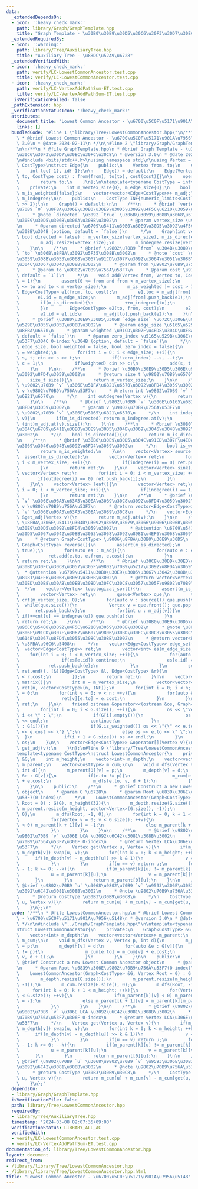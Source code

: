 ```yaml
---
data:
  _extendedDependsOn:
  - icon: ':heavy_check_mark:'
    path: library/Graph/GraphTemplate.hpp
    title: "Graph Template - \u30B0\u30E9\u30D5\u30C6\u30F3\u30D7\u30EC\u30FC\u30C8"
  _extendedRequiredBy:
  - icon: ':warning:'
    path: library/Tree/AuxiliaryTree.hpp
    title: "Auxiliary Tree - \u88DC\u52A9\u6728"
  _extendedVerifiedWith:
  - icon: ':heavy_check_mark:'
    path: verify/LC-LowestCommonAncestor.test.cpp
    title: verify/LC-LowestCommonAncestor.test.cpp
  - icon: ':heavy_check_mark:'
    path: verify/LC-VertexAddPathSum-ET.test.cpp
    title: verify/LC-VertexAddPathSum-ET.test.cpp
  _isVerificationFailed: false
  _pathExtension: hpp
  _verificationStatusIcon: ':heavy_check_mark:'
  attributes:
    document_title: "Lowest Common Ancestor - \u6700\u5C0F\u5171\u901A\u7956\u5148"
    links: []
  bundledCode: "#line 1 \"library/Tree/LowestCommonAncestor.hpp\"\n/**\n * @file LowestCommonAncestor.hpp\n\
    \ * @brief Lowest Common Ancestor - \u6700\u5C0F\u5171\u901A\u7956\u5148\n * @version\
    \ 3.0\n * @date 2024-02-11\n */\n\n#line 2 \"library/Graph/GraphTemplate.hpp\"\
    \n\n/**\n * @file GraphTemplate.hpp\n * @brief Graph Template - \u30B0\u30E9\u30D5\
    \u30C6\u30F3\u30D7\u30EC\u30FC\u30C8\n * @version 3.0\n * @date 2024-01-09\n */\n\
    \n#include <bits/stdc++.h>\nusing namespace std;\n\nusing Vertex = int;\n\ntemplate<typename\
    \ CostType>\nstruct Edge{\n    public:\n    Vertex from, to;\n    CostType cost;\n\
    \    int loc{-1}, id{-1};\n\n    Edge() = default;\n    Edge(Vertex from, Vertex\
    \ to, CostType cost) : from(from), to(to), cost(cost){}\n\n    operator int(){\n\
    \        return to;\n    }\n};\n\ntemplate<typename CostType = int>\nstruct Graph{\n\
    \    private:\n    int m_vertex_size{0}, m_edge_size{0};\n    bool m_is_directed{false},\
    \ m_is_weighted{false};\n    vector<vector<Edge<CostType>>> m_adj;\n    vector<int>\
    \ m_indegree;\n\n    public:\n    CostType INF{numeric_limits<CostType>::max()\
    \ >> 2};\n\n    Graph() = default;\n\n    /**\n     * @brief `vertex_size` \u9802\
    \u70B9 `0` \u8FBA\u306E\u30B0\u30E9\u30D5\u3092\u4F5C\u6210\u3059\u308B\u3002\n\
    \     * @note `directed` \u3092 `true` \u306B\u3059\u308B\u3068\u6709\u5411\u30B0\
    \u30E9\u30D5\u306B\u306A\u308B\u3002\n     * @param vertex_size \u9802\u70B9\u6570\
    \n     * @param directed \u6709\u5411\u30B0\u30E9\u30D5\u3092\u4F5C\u6210\u3059\
    \u308B\u304B (option, default = `false`)\n     */\n    Graph(int vertex_size,\
    \ bool directed = false) : m_vertex_size(vertex_size), m_is_directed(directed){\n\
    \        m_adj.resize(vertex_size);\n        m_indegree.resize(vertex_size, 0);\n\
    \    }\n\n    /**\n     * @brief \u9802\u70B9 `from` \u304B\u3089\u9802\u70B9\
    \ `to` \u306B\u8FBA\u3092\u5F35\u308B\u3002\n     * @note `cost` \u3092\u6307\u5B9A\
    \u3059\u308B\u3053\u3068\u3067\u91CD\u307F\u3092\u3064\u3051\u308B\u3053\u3068\
    \u304C\u3067\u304D\u308B\u3002\n     * @param from \u9802\u70B9\u756A\u53F7\n\
    \     * @param to \u9802\u70B9\u756A\u53F7\n     * @param cost \u91CD\u307F (option,\
    \ default = `1`)\n     */\n    void add(Vertex from, Vertex to, CostType cost\
    \ = 1){\n        assert(0 <= from and from < m_vertex_size);\n        assert(0\
    \ <= to and to < m_vertex_size);\n        m_is_weighted |= cost > 1;\n       \
    \ Edge<CostType> e1(from, to, cost);\n        e1.loc = m_adj[from].size();\n \
    \       e1.id = m_edge_size;\n        m_adj[from].push_back(e1);\n        ++m_edge_size;\n\
    \        if(m_is_directed){\n            ++m_indegree[to];\n            return;\n\
    \        }\n        Edge<CostType> e2(to, from, cost);\n        e2.loc = m_adj[to].size();\n\
    \        e2.id = e1.id;\n        m_adj[to].push_back(e2);\n    }\n\n    /**\n\
    \     * @brief \u30B0\u30E9\u30D5\u306B `edge_size` \u672C\u306E\u8FBA\u3092\u5165\
    \u529B\u3055\u305B\u308B\u3002\n     * @param edge_size \u5165\u529B\u3059\u308B\
    \u8FBA\u6570\n     * @param weighted \u91CD\u307F\u4ED8\u304D\u8FBA\u304B (option,\
    \ default = `false`)\n     * @param zero_index \u5165\u529B\u306E\u9802\u70B9\u756A\
    \u53F7\u304C 0-index \u304B (option, default = `false`)\n     */\n    void input(int\
    \ edge_size, bool weighted = false, bool zero_index = false){\n        m_is_weighted\
    \ = weighted;\n        for(int i = 0; i < edge_size; ++i){\n            Vertex\
    \ s, t; cin >> s >> t;\n            if(!zero_index) --s, --t;\n            CostType\
    \ c = 1;\n            if(weighted) cin >> c;\n            add(s, t, c);\n    \
    \    }\n    }\n\n    /**\n     * @brief \u30B0\u30E9\u30D5\u306E\u9802\u70B9\u6570\
    \u3092\u8FD4\u3059\u3002\n     * @return size_t \u9802\u70B9\u6570\n     */\n\
    \    size_t size(){\n        return m_vertex_size;\n    }\n\n    /**\n     * @brief\
    \ \u9802\u70B9 `v` \u306E\u51FA\u6B21\u6570\u3092\u8FD4\u3059\u3002\n     * @param\
    \ v \u9802\u70B9\u756A\u53F7\n     * @return int \u9802\u70B9 `v` \u306E\u51FA\
    \u6B21\u6570\n     */\n    int outdegree(Vertex v){\n        return (int)m_adj.at(v).size();\n\
    \    }\n\n    /**\n     * @brief \u9802\u70B9 `v` \u306E\u5165\u6B21\u6570\u3092\
    \u8FD4\u3059\u3002\n     * @param v \u9802\u70B9\u756A\u53F7\n     * @return int\
    \ \u9802\u70B9 `v` \u306E\u5165\u6B21\u6570\n     */\n    int indegree(Vertex\
    \ v){\n        if(m_is_directed) return m_indegree.at(v);\n        else return\
    \ (int)m_adj.at(v).size();\n    }\n\n    /**\n     * @brief \u30B0\u30E9\u30D5\
    \u304C\u6709\u5411\u30B0\u30E9\u30D5\u304B\u3069\u3046\u304B\u3092\u8FD4\u3059\
    \u3002\n     */\n    bool is_directed(){\n        return m_is_directed;\n    }\n\
    \n    /**\n     * @brief \u30B0\u30E9\u30D5\u304C\u91CD\u307F\u4ED8\u304D\u304B\
    \u3069\u3046\u304B\u3092\u8FD4\u3059\u3002\n     */\n    bool is_weighted(){\n\
    \        return m_is_weighted;\n    }\n\n    vector<Vertex> source(){\n      \
    \  assert(m_is_directed);\n        vector<Vertex> ret;\n        for(int i = 0;\
    \ i < m_vertex_size; ++i){\n            if(indegree(i) == 0) ret.push_back(i);\n\
    \        }\n        return ret;\n    }\n\n    vector<Vertex> sink(){\n       \
    \ vector<Vertex> ret;\n        for(int i = 0; i < m_vertex_size; ++i){\n     \
    \       if(outdegree(i) == 0) ret.push_back(i);\n        }\n        return ret;\n\
    \    }\n\n    vector<Vertex> leaf(){\n        vector<Vertex> ret;\n        for(int\
    \ i = 0; i < m_vertex_size; ++i){\n            if(indegree(i) == 1) ret.push_back(i);\n\
    \        }\n        return ret;\n    }\n\n    /**\n     * @brief \u9802\u70B9\
    \ `v` \u306E\u96A3\u63A5\u30EA\u30B9\u30C8\u3092\u8FD4\u3059\u3002\n     * @param\
    \ v \u9802\u70B9\u756A\u53F7\n     * @return vector<Edge<CostType>>& \u9802\u70B9\
    \ `v` \u306E\u96A3\u63A5\u30EA\u30B9\u30C8\n     */\n    vector<Edge<CostType>>\
    \ &get_adj(Vertex v){\n        return m_adj.at(v);\n    }\n\n    /**\n     * @brief\
    \ \u8FBA\u306E\u5411\u304D\u3092\u3059\u3079\u3066\u9006\u306B\u3057\u305F\u30B0\
    \u30E9\u30D5\u3092\u8FD4\u3059\u3002\n     * @attention \u6709\u5411\u30B0\u30E9\
    \u30D5\u3067\u3042\u308B\u3053\u3068\u3092\u8981\u4EF6\u3068\u3059\u308B\u3002\
    \n     * @return Graph<CostType> \u9006\u8FBA\u30B0\u30E9\u30D5\n     */\n   \
    \ Graph<CostType> reverse(){\n        assert(m_is_directed);\n        Graph ret(m_vertex_size,\
    \ true);\n        for(auto es : m_adj){\n            for(auto e : es){\n     \
    \           ret.add(e.to, e.from, e.cost);\n            }\n        }\n       \
    \ return ret;\n    }\n\n    /**\n     * @brief \u30C8\u30DD\u30ED\u30B8\u30AB\u30EB\
    \u30BD\u30FC\u30C8\u3057\u305F\u9802\u70B9\u5217\u3092\u8FD4\u3059\u3002\n   \
    \  * @attention \u6709\u5411\u30B0\u30E9\u30D5\u3067\u3042\u308B\u3053\u3068\u3092\
    \u8981\u4EF6\u3068\u3059\u308B\u3002\n     * @return vector<Vertex> \u30C8\u30DD\
    \u30ED\u30B8\u30AB\u30EB\u30BD\u30FC\u30C8\u3057\u305F\u9802\u70B9\u5217\n   \
    \  */\n    vector<Vertex> topological_sort(){\n        assert(m_is_directed);\n\
    \        vector<Vertex> ret;\n        queue<Vertex> que;\n        vector<int>\
    \ cnt(m_vertex_size, 0);\n        for(auto v : source()) que.push(v);\n      \
    \  while(que.size()){\n            Vertex v = que.front(); que.pop();\n      \
    \      ret.push_back(v);\n            for(int u : m_adj[v]){\n               \
    \ if(++cnt[u] == indegree(u)) que.push(u);\n            }\n        }\n       \
    \ return ret;\n    }\n\n    /**\n     * @brief \u30B0\u30E9\u30D5\u304B\u3089\u8FBA\
    \u96C6\u5408\u3092\u4F5C\u6210\u3059\u308B\u3002\n     * @note \u8FBA\u96C6\u5408\
    \u306F\u91CD\u307F\u3067\u6607\u9806\u30BD\u30FC\u30C8\u3055\u308C\u305F\u72B6\
    \u614B\u3067\u8FD4\u3055\u308C\u308B\u3002\n     * @return vector<Edge<CostType>>\
    \ \u8FBA\u96C6\u5408\n     */\n    vector<Edge<CostType>> edge_set(){\n      \
    \  vector<Edge<CostType>> ret;\n        vector<int> es(m_edge_size, 0);\n    \
    \    for(int i = 0; i < m_vertex_size; ++i){\n            for(auto e : m_adj[i]){\n\
    \                if(es[e.id]) continue;\n                es[e.id] = 1;\n     \
    \           ret.push_back(e);\n            }\n        }\n        sort(ret.begin(),\
    \ ret.end(), [&](Edge<CostType> &l, Edge<CostType> &r){\n            return l.cost\
    \ < r.cost;\n        });\n        return ret;\n    }\n\n    vector<vector<CostType>>\
    \ matrix(){\n        int n = m_vertex_size;\n        vector<vector<CostType>>\
    \ ret(n, vector<CostType>(n, INF));\n        for(int i = 0; i < n; ++i) ret[i][i]\
    \ = 0;\n        for(int v = 0; v < n; ++v){\n            for(auto &e : m_adj[v]){\n\
    \                ret[v][e.to] = e.cost;\n            }\n        }\n        return\
    \ ret;\n    }\n\n    friend ostream &operator<<(ostream &os, Graph<CostType> &G){\n\
    \        for(int i = 0; i < G.size(); ++i){\n            os << \"Vertex \" <<\
    \ i << \" : \";\n            if(G[i].empty()){\n                os << \"<none>\"\
    \ << endl;\n                continue;\n            }\n            for(auto &e\
    \ : G[i]){\n                if(G.is_weighted()) os << \"{\" << e.to << \", \"\
    \ << e.cost << \"} \";\n                else os << e.to << \" \";\n          \
    \  }\n            if(i + 1 < G.size()) os << endl;\n        }\n        return\
    \ os;\n    }\n\n    vector<Edge<CostType>> &operator[](Vertex v){\n        return\
    \ get_adj(v);\n    }\n};\n#line 9 \"library/Tree/LowestCommonAncestor.hpp\"\n\n\
    template<typename CostType>\nstruct LowestCommonAncestor{\n    private:\n    Graph<CostType>\
    \ &G;\n    int m_height;\n    vector<int> m_depth;\n    vector<vector<Vertex>>\
    \ m_parent;\n    vector<CostType> m_cum;\n\n    void m_dfs(Vertex v, Vertex p,\
    \ int d){\n        m_parent[0][v] = p;\n        m_depth[v] = d;\n        for(auto\
    \ &e : G[v]){\n            if(e.to != p){\n                m_cum[e.to] = m_cum[v]\
    \ + e.cost;\n                m_dfs(e.to, v, d + 1);\n            }\n        }\n\
    \    }\n\n    public:\n    /**\n     * @brief Construct a new Lowest Common Ancestor\
    \ object\n     * @param G \u6728\n     * @param Root \u6839\u306E\u9802\u70B9\u756A\
    \u53F7(0-index)\n     */\n    LowestCommonAncestor(Graph<CostType> &G, Vertex\
    \ Root = 0) : G(G), m_height(32){\n        m_depth.resize(G.size());\n       \
    \ m_parent.resize(m_height, vector<Vertex>(G.size(), -1));\n        m_cum.resize(G.size(),\
    \ 0);\n        m_dfs(Root, -1, 0);\n        for(int k = 0; k + 1 < m_height; ++k){\n\
    \            for(Vertex v = 0; v < G.size(); ++v){\n                if(m_parent[k][v]\
    \ < 0) m_parent[k + 1][v] = -1;\n                else m_parent[k + 1][v] = m_parent[k][m_parent[k][v]];\n\
    \            }\n        }\n    }\n\n    /**\n     * @brief \u9802\u70B9 `u` \u3068\
    \u9802\u70B9 `v` \u306E LCA \u3092\u6C42\u3081\u308B\u3002\n     * @note \u9802\
    \u70B9\u756A\u53F7\u306F 0-index\n     * @return Vertex LCA\u306E\u9802\u70B9\u756A\
    \u53F7\n     */\n    Vertex get(Vertex u, Vertex v){\n        if(m_depth[u] >\
    \ m_depth[v]) swap(u, v);\n        for(int k = 0; k < m_height; ++k){\n      \
    \      if((m_depth[v] - m_depth[u]) >> k & 1){\n                v = m_parent[k][v];\n\
    \            }\n        }\n        if(u == v) return u;\n        for(int k = m_height\
    \ - 1; k >= 0; --k){\n            if(m_parent[k][u] != m_parent[k][v]){\n    \
    \            u = m_parent[k][u];\n                v = m_parent[k][v];\n      \
    \      }\n        }\n        return m_parent[0][u];\n    }\n\n    /**\n     *\
    \ @brief \u9802\u70B9 `u` \u3068\u9802\u70B9 `v` \u9593\u306E\u30B3\u30B9\u30C8\
    \u3092\u6C42\u3081\u308B\u3002\n     * @note \u9802\u70B9\u756A\u53F7\u306F 0-index\n\
    \     * @return CostType \u30B3\u30B9\u30C8\n     */\n    CostType dist(Vertex\
    \ u, Vertex v){\n        return m_cum[u] + m_cum[v] - m_cum[get(u, v)] * 2;\n\
    \    }\n};\n"
  code: "/**\n * @file LowestCommonAncestor.hpp\n * @brief Lowest Common Ancestor\
    \ - \u6700\u5C0F\u5171\u901A\u7956\u5148\n * @version 3.0\n * @date 2024-02-11\n\
    \ */\n\n#include \"../Graph/GraphTemplate.hpp\"\n\ntemplate<typename CostType>\n\
    struct LowestCommonAncestor{\n    private:\n    Graph<CostType> &G;\n    int m_height;\n\
    \    vector<int> m_depth;\n    vector<vector<Vertex>> m_parent;\n    vector<CostType>\
    \ m_cum;\n\n    void m_dfs(Vertex v, Vertex p, int d){\n        m_parent[0][v]\
    \ = p;\n        m_depth[v] = d;\n        for(auto &e : G[v]){\n            if(e.to\
    \ != p){\n                m_cum[e.to] = m_cum[v] + e.cost;\n                m_dfs(e.to,\
    \ v, d + 1);\n            }\n        }\n    }\n\n    public:\n    /**\n     *\
    \ @brief Construct a new Lowest Common Ancestor object\n     * @param G \u6728\
    \n     * @param Root \u6839\u306E\u9802\u70B9\u756A\u53F7(0-index)\n     */\n\
    \    LowestCommonAncestor(Graph<CostType> &G, Vertex Root = 0) : G(G), m_height(32){\n\
    \        m_depth.resize(G.size());\n        m_parent.resize(m_height, vector<Vertex>(G.size(),\
    \ -1));\n        m_cum.resize(G.size(), 0);\n        m_dfs(Root, -1, 0);\n   \
    \     for(int k = 0; k + 1 < m_height; ++k){\n            for(Vertex v = 0; v\
    \ < G.size(); ++v){\n                if(m_parent[k][v] < 0) m_parent[k + 1][v]\
    \ = -1;\n                else m_parent[k + 1][v] = m_parent[k][m_parent[k][v]];\n\
    \            }\n        }\n    }\n\n    /**\n     * @brief \u9802\u70B9 `u` \u3068\
    \u9802\u70B9 `v` \u306E LCA \u3092\u6C42\u3081\u308B\u3002\n     * @note \u9802\
    \u70B9\u756A\u53F7\u306F 0-index\n     * @return Vertex LCA\u306E\u9802\u70B9\u756A\
    \u53F7\n     */\n    Vertex get(Vertex u, Vertex v){\n        if(m_depth[u] >\
    \ m_depth[v]) swap(u, v);\n        for(int k = 0; k < m_height; ++k){\n      \
    \      if((m_depth[v] - m_depth[u]) >> k & 1){\n                v = m_parent[k][v];\n\
    \            }\n        }\n        if(u == v) return u;\n        for(int k = m_height\
    \ - 1; k >= 0; --k){\n            if(m_parent[k][u] != m_parent[k][v]){\n    \
    \            u = m_parent[k][u];\n                v = m_parent[k][v];\n      \
    \      }\n        }\n        return m_parent[0][u];\n    }\n\n    /**\n     *\
    \ @brief \u9802\u70B9 `u` \u3068\u9802\u70B9 `v` \u9593\u306E\u30B3\u30B9\u30C8\
    \u3092\u6C42\u3081\u308B\u3002\n     * @note \u9802\u70B9\u756A\u53F7\u306F 0-index\n\
    \     * @return CostType \u30B3\u30B9\u30C8\n     */\n    CostType dist(Vertex\
    \ u, Vertex v){\n        return m_cum[u] + m_cum[v] - m_cum[get(u, v)] * 2;\n\
    \    }\n};"
  dependsOn:
  - library/Graph/GraphTemplate.hpp
  isVerificationFile: false
  path: library/Tree/LowestCommonAncestor.hpp
  requiredBy:
  - library/Tree/AuxiliaryTree.hpp
  timestamp: '2024-03-08 02:07:35+09:00'
  verificationStatus: LIBRARY_ALL_AC
  verifiedWith:
  - verify/LC-LowestCommonAncestor.test.cpp
  - verify/LC-VertexAddPathSum-ET.test.cpp
documentation_of: library/Tree/LowestCommonAncestor.hpp
layout: document
redirect_from:
- /library/library/Tree/LowestCommonAncestor.hpp
- /library/library/Tree/LowestCommonAncestor.hpp.html
title: "Lowest Common Ancestor - \u6700\u5C0F\u5171\u901A\u7956\u5148"
---
```


